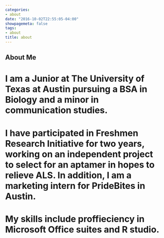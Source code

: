 ```yaml
---
categories:
- about
date: "2016-10-02T22:55:05-04:00"
showpagemeta: false
tags:
- about
title: about
---
```

## About Me

# I am a Junior at **The University of Texas at Austin** pursuing a BSA in Biology and a minor in communication studies.

# I have participated in Freshmen Research Initiative for two years, working on an independent project to select for an aptamer in hopes to relieve ALS. In addition, I am a marketing intern for PrideBites in Austin.

# My **skills** include proffieciency in Microsoft Office suites and R studio. 
